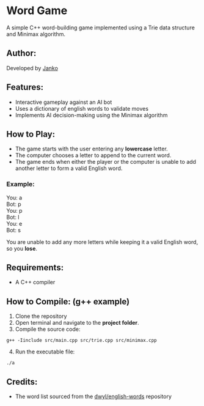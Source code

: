 # Word Game

A simple C++ word-building game implemented using a Trie data structure and Minimax algorithm.

## Author:

Developed by [Janko](https://github.com/jankoczanik)

## Features:

- Interactive gameplay against an AI bot
- Uses a dictionary of english words to validate moves
- Implements AI decision-making using the Minimax algorithm

## How to Play:

- The game starts with the user entering any **lowercase** letter.
- The computer chooses a letter to append to the current word.
- The game ends when either the player or the computer is unable to add another letter to form a valid English word.

### Example:

You: a\
Bot: p\
You: p\
Bot: l\
You: e\
Bot: s

You are unable to add any more letters while keeping it a valid English word, so you **lose**.

## Requirements:

- A C++ compiler

## How to Compile: (g++ example)

1. Clone the repository
2. Open terminal and navigate to the **project folder**.
3. Compile the source code:

`g++ -Iinclude src/main.cpp src/trie.cpp src/minimax.cpp`

4. Run the executable file:

`./a`

## Credits:

- The word list sourced from the [dwyl/english-words](https://github.com/dwyl/english-words) repository
